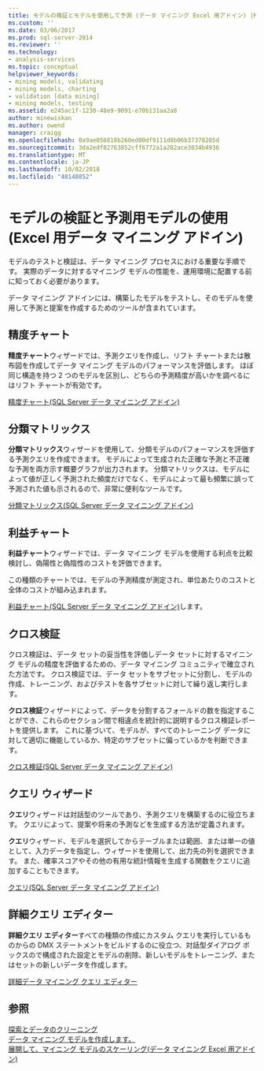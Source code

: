 ```yaml
---
title: モデルの検証とモデルを使用して予測 (データ マイニング Excel 用アドイン) |Microsoft Docs
ms.custom: ''
ms.date: 03/06/2017
ms.prod: sql-server-2014
ms.reviewer: ''
ms.technology:
- analysis-services
ms.topic: conceptual
helpviewer_keywords:
- mining models, validating
- mining models, charting
- validation [data mining]
- mining models, testing
ms.assetid: e245ac1f-1230-48e9-9091-e70b131aa2a8
author: minewiskan
ms.author: owend
manager: craigg
ms.openlocfilehash: 0a9ae056818b260ed00df9111d8b06b37378285d
ms.sourcegitcommit: 3da2edf82763852cff6772a1a282ace3034b4936
ms.translationtype: MT
ms.contentlocale: ja-JP
ms.lasthandoff: 10/02/2018
ms.locfileid: "48148852"
---
```

# <a name="validating-models-and-using-models-for-prediction-data-mining-add-ins-for-excel"></a>モデルの検証と予測用モデルの使用 (Excel 用データ マイニング アドイン)
  モデルのテストと検証は、データ マイニング プロセスにおける重要な手順です。 実際のデータに対するマイニング モデルの性能を、運用環境に配置する前に知っておく必要があります。  
  
 データ マイニング アドインには、構築したモデルをテストし、そのモデルを使用して予測と提案を作成するためのツールが含まれています。  
  
## <a name="accuracy-chart"></a>精度チャート  
 **精度チャート**ウィザードでは、予測クエリを作成し、リフト チャートまたは散布図を作成してデータ マイニング モデルのパフォーマンスを評価します。 ほぼ同じ構造を持つ 2 つのモデルを区別し、どちらの予測精度が高いかを調べるにはリフト チャートが有効です。  
  
 [精度チャート&#40;SQL Server データ マイニング アドイン&#41;](accuracy-chart-sql-server-data-mining-add-ins.md)  
  
## <a name="classification-matrix"></a>分類マトリックス  
 **分類マトリックス**ウィザードを使用して、分類モデルのパフォーマンスを評価する予測クエリを作成できます。 モデルによって生成された正確な予測と不正確な予測を両方示す概要グラフが出力されます。 分類マトリックスは、モデルによって値が正しく予測された頻度だけでなく、モデルによって最も頻繁に誤って予測された値も示されるので、非常に便利なツールです。  
  
 [分類マトリックス&#40;SQL Server データ マイニング アドイン&#41;](classification-matrix-sql-server-data-mining-add-ins.md)  
  
## <a name="profit-chart"></a>利益チャート  
 **利益チャート**ウィザードでは、データ マイニング モデルを使用する利点を比較検討し、偽陽性と偽陰性のコストを評価できます。  
  
 この種類のチャートでは、モデルの予測精度が測定され、単位あたりのコストと全体のコストが組み込まれます。  
  
 [利益チャート&#40;SQL Server データ マイニング アドイン&#41;](profit-chart-sql-server-data-mining-add-ins.md)します。  
  
## <a name="cross-validation"></a>クロス検証  
 クロス検証は、データ セットの妥当性を評価しデータ セットに対するマイニング モデルの精度を評価するための、データ マイニング コミュニティで確立された方法です。 クロス検証では、データ セットをサブセットに分割し、モデルの作成、トレーニング、およびテストを各サブセットに対して繰り返し実行します。  
  
 **クロス検証**ウィザードによって、データを分割するフォールドの数を指定することができ、これらのセクション間で相違点を統計的に説明するクロス検証レポートを提供します。 これに基づいて、モデルが、すべてのトレーニング データに対して適切に機能しているか、特定のサブセットに偏っているかを判断できます。  
  
 [クロス検証&#40;SQL Server データ マイニング アドイン&#41;](cross-validation-sql-server-data-mining-add-ins.md)  
  
## <a name="query-wizard"></a>クエリ ウィザード  
 **クエリ**ウィザードは対話型のツールであり、予測クエリを構築するのに役立ちます。 クエリによって、提案や将来の予測などを生成する方法が定義されます。  
  
 **クエリ**ウィザード、モデルを選択してからテーブルまたは範囲、または単一の値として、入力データを指定し、ウィザードを使用して、出力先の列を選択できます。 また、確率スコアやその他の有用な統計情報を生成する関数をクエリに追加することもできます。  
  
 [クエリ&#40;SQL Server データ マイニング アドイン&#41;](query-sql-server-data-mining-add-ins.md)  
  
## <a name="advanced-query-editor"></a>詳細クエリ エディター  
 **詳細クエリ エディター**すべての種類の作成にカスタム クエリを実行しているものからの DMX ステートメントをビルドするのに役立つ、対話型ダイアログ ボックスので構成された設定とモデルの削除、新しいモデルをトレーニング、またはセットの新しいデータを作成します。  
  
 [詳細データ マイニング クエリ エディター](advanced-data-mining-query-editor.md)  
  
## <a name="see-also"></a>参照  
 [探索とデータのクリーニング](exploring-and-cleaning-data.md)   
 [データ マイニング モデルを作成します。](creating-a-data-mining-model.md)   
 [展開して、マイニング モデルのスケーリング&#40;データ マイニング Excel 用アドイン&#41;](deploying-and-scaling-mining-models-data-mining-add-ins-for-excel.md)  
  
  
